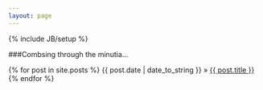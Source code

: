 ```yaml
---
layout: page
---
```

{% include JB/setup %}

###Combsing through the minutia…

  {% for post in site.posts %}
    <span class="posts">{{ post.date | date_to_string }} &raquo; <a href="{{ BASE_PATH }}{{ post.url }}">{{ post.title }}</a></span>
  {% endfor %}